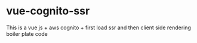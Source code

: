 # vue-cognito-ssr
This is a vue js + aws cognito + first load ssr and then client side rendering boiler plate code
